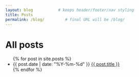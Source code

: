 ```yaml
---
layout: blog           # keeps header/footer/nav styling
title: Posts
permalink: /blog/         # final URL will be /blog/
---
```


<h1>All posts</h1>
<ul class="post-list">
  {% for post in site.posts %}
    <li>
      <span class="post-date">{{ post.date | date: "%Y-%m-%d" }}</span>
      <a href="{{ post.url | relative_url }}">{{ post.title }}</a>
    </li>
  {% endfor %}
</ul>
